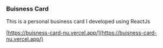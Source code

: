  ### Buisness Card
 This is a personal business card I developed using ReactJs

[https://buisness-card-nu.vercel.app/](https://buisness-card-nu.vercel.app/)
